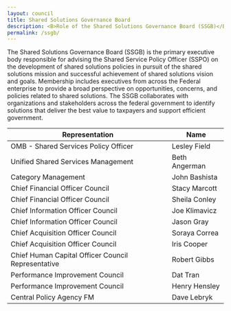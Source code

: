 ```yaml
---
layout: council
title: Shared Solutions Governance Board
description: <B>Role of the Shared Solutions Governance Board (SSGB)</B> <BR> The Shared Solutions Governance Board (SSGB) is the primary executive body responsible for advising the Shared Service Policy Officer (SSPO) on the development of shared solutions policies in pursuit of the shared solutions mission and successful achievement of shared solutions vision and goals. Membership includes executives from across the Federal enterprise to provide a broad perspective on opportunities, concerns, and policies related to shared solutions.  The SSGB collaborates with organizations and stakeholders across the federal government to identify solutions that deliver the best value to taxpayers and support efficient government.
permalink: /ssgb/
---
```


The Shared Solutions Governance Board (SSGB) is the primary executive body responsible for advising the Shared Service Policy Officer (SSPO) on the development of shared solutions policies in pursuit of the shared solutions mission and successful achievement of shared solutions vision and goals. Membership includes executives from across the Federal enterprise to provide a broad perspective on opportunities, concerns, and policies related to shared solutions.  The SSGB collaborates with organizations and stakeholders across the federal government to identify solutions that deliver the best value to taxpayers and support efficient government.

| Representation     | Name           | 
| ------------- |-------------| 
| OMB - Shared Services Policy Officer    | Lesley Field | 
| Unified Shared Services Management | Beth Angerman   |  
| Category Management     | John Bashista      | 
| Chief Financial Officer Council     |  Stacy Marcott      | 
| Chief Financial Officer Council | Sheila Conley |  
| Chief Information Officer Council | Joe Klimavicz      |  
| Chief Information Officer Council | Jason Gray      |  
| Chief Acquisition Officer Council | Soraya Correa      |  
| Chief Acquisition Officer Council | Iris Cooper     |  
| Chief Human Capital Officer Council Representative | Robert Gibbs        |  
| Performance Improvement Council | Dat Tran      |  
| Performance Improvement Council | Henry Hensley       |  
| Central Policy Agency FM | Dave Lebryk    |  



<!--| <center>Representation</center>     | <center>Name</center>           | 
| ------------- |-------------| 
| OMB - Shared Services Policy Officer    | Lesley Field | 
| Unified Shared Services Management | Beth Angerman   |  
| OMB - Office of Federal Procurement Policy     | Karen Pica      | 
| Customer Council Representative | TBD |  
| Provider Council Representative | Doug Anderson      |  
| General Services Administration | Tony Costa      |  
| Department of Treasury | Kristie Conrath      |  
| Office of Personnel Management | Joe Kennedy     |  
| Chief Human Capital Officer Council Representative |Robert Gibbs        |  
| Chief Financial Officer Council Representative | Stacy Marcott   |  
| Chief Acquisition Officer Council Representative | Iris Cooper      |  
| Chief Information Officer Representative | Joe Klimavicz       |  
| Department of Defense | Mark Easton      |  
| Department of Agriculture | Lynn Moanney       |  
| Department of Transportation | Jennifer Funk    |  
| Department of Interior | Elena Gonzalez      |  
| Unified Shared Services Management | Beth Angerman   |  -->
